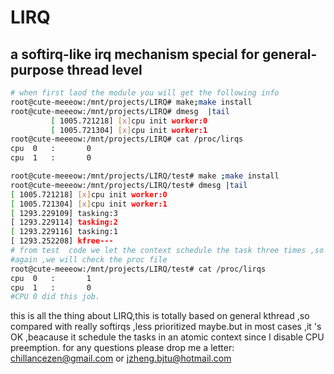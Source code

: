 # LIRQ
a softirq-like irq mechanism special for general-purpose thread level 
----------

```sh
# when first laod the module you will get the following info
root@cute-meeeow:/mnt/projects/LIRQ# make;make install
root@cute-meeeow:/mnt/projects/LIRQ# dmesg  |tail
         [ 1005.721218] [x]cpu init worker:0
         [ 1005.721304] [x]cpu init worker:1
root@cute-meeeow:/mnt/projects/LIRQ# cat /proc/lirqs 
cpu  0   :       0
cpu  1   :       0

root@cute-meeeow:/mnt/projects/LIRQ/test# make ;make install 
root@cute-meeeow:/mnt/projects/LIRQ/test# dmesg |tail
[ 1005.721218] [x]cpu init worker:0
[ 1005.721304] [x]cpu init worker:1
[ 1293.229109] tasking:3
[ 1293.229114] tasking:2
[ 1293.229116] tasking:1
[ 1293.252208] kfree---
# from test  code we let the context schedule the task three times ,so we will have 3 output lines
#again ,we will check the proc file
root@cute-meeeow:/mnt/projects/LIRQ/test# cat /proc/lirqs 
cpu  0   :       1
cpu  1   :       0
#CPU 0 did this job.
```
this is all the thing about LIRQ,this is totally based on general kthread ,so compared with really softirqs ,less prioritized maybe.but in most cases ,it 's OK ,beacause it schedule the tasks in an atomic context since I disable CPU preemption.
for any questions please drop me a letter: chillancezen@gmail.com or jzheng.bjtu@hotmail.com
